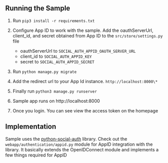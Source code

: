 ## Running the Sample

1. Run `pip3 install -r requirements.txt`
2. Configure App ID to work with the sample. Add the oauthServerUrl, client_id, and secret obtained from App ID to the `src/store/settings.py` file 
    - oauthServerUrl to `SOCIAL_AUTH_APPID_OAUTH_SERVER_URL` 
    - client_id to `SOCIAL_AUTH_APPID_KEY` 
    - secret to `SOCIAL_AUTH_APPID_SECRET`

3. Run `python manage.py migrate`
5. Add the redirect url to your App Id instance. `http://localhost:8000\*`
4. Finally run `python3 manage.py runserver`
5. Sample app runs on http://localhost:8000
6. Once you login. You can see view the access token on the homepage


## Implementation 
Sample uses the [python-social-auth](https://python-social-auth.readthedocs.io/en/latest/) library.
Check out the `webapp/authentication/appid.py` module for AppID integration with the library. It basically extends the 
OpenIDConnect module and implements a few things required for AppID


